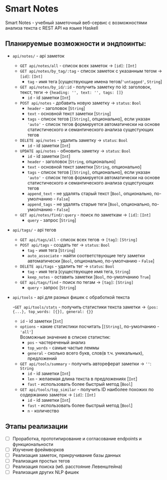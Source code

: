 # Smart Notes

Smart Notes - учебный заметочный веб-сервис с возможностями анализа текста с REST API на языке Haskell 

## Планируемые возможности и эндпоинты:

- `api/notes/` - api заметок
  - `GET api/notes/all` - список всех заметок -> `[id]`: `[Int]`
  - `GET api/notes/by_tag/:tag` - список заметок с указанным тегом -> `[id]`: `[Int]`
    - `tag` - имя тега [существующие имена тегов/`'untagged'`, `String`]
  - `GET api/notes/by_id/:id` - получить заметку по id: заголовок, текст, теги -> `{heading: '', text: '', tags: []}`
    - `id` - id заметки [`Int`]
  - `POST api/notes` - добавить новую заметку -> `status`: `Bool`
    - `header` - заголовок [`String`]
    - `text` - основной текст заметки [`String`]
    - `tags` - список тегов [`[String]`, опционально], если указан `'auto'` - список тегов формируется автоматически на основе статистического и семантического анализа сущестующих тегов
  - `DELETE api/notes` - удалить заметку -> `status`: `Bool`
    - `id` - id заметки [`Int`]
  - `UPDATE api/notes` - обновить заметку -> `status`: `Bool`
    - `id` - id заметки [`Int`]
    - `header` - заголовок [`String`, опционально]
    - `text` - основной текст заметки [`String`, опционально]
    - `tags` - список тегов [`[String]`, опционально], если указан `'auto'` - список тегов формируется автоматически на основе статистического и семантического анализа сущестующих тегов
    - `append_text` - не удалять старый текст [`Bool`, опционально, по-умолчанию - `False`]
    - `append_tags` - не удалять старыe теги [`Bool`, опционально, по-умолчанию - `False`]
  - `GET api/notes/find/:query` - поиск по заметкам -> `[id]`: `[Int]`
    - `query` - запрос [`String`]
  

- `api/tags/` - api тегов
  - `GET api/tags/all` - список всех тегов -> `[tag]`: `[String]`
  - `POST api/tags` - создать тег -> `status`: `Bool`
    - `tag` - имя тега [`String`]
    - `auto_associate` - найти соответствующие тегу заметки автоматически [`Bool`, опционально, по-умолчанию - `False`]
  - `DELETE api/tags` - удалить тег -> `status`: `Bool`
    - `tag` - имя тега [существующее имя тега, `String`]
    - `keep_notes` - оставить заметки [`Bool`, по-умолчанию `True`]
  - `GET api/tags/find` - поиск по тегам -> `[tag]`: `[String]`
    - `query` - запрос [`String`]

- `api/tools` - api для разных фишек с обработкой текста

  -`GET api/tools/stats` - получить статистики текста заметки -> `{pos: {...}, top_words: [{}], general: {}}`
    - `id` - id заметки [`Int`]
    - `options` - какие статистики посчитать [`[String]`, по-умолчанию - `'all'`]  
    Возможные значение в списке статистик:
      - `pos` - частереченый анализ
      - `top_words` - самые частые леммы
      - `general` - сколько всего букв, слов(в т.ч. уникальных), предложений
  - `GET api/tools/summary` - получить автореферат заметки -> `''`: `String`
    - `id` - id заметки [`Int`]
    - `len` - желаемая длина текста в предложениях [`Int`]
    - `fast` - использовать более быстрый метод [`Bool`]
  - `GET api/tools/top_similar` - получить ID наиболее похожих по содержанию заметок -> `[id]`: `[Int]`
    - `id` - id заметки [`Int`]
    - `fast` - использовать более быстрый метод [`Bool`]
    - `n` - количество

## Этапы реализации

- [ ] Проработка, прототипирование и согласование endpoints и функциональности
- [ ] Изучение фреймворков
- [ ] Реализация заметок, прикручивание базы данных
- [ ] Реализация простых тегов
- [ ] Реализация поиска (мб. расстояние Левенштейна)
- [ ] Реализация других NLP фишек